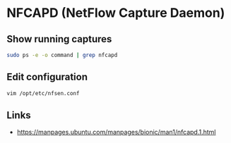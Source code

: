 # NFCAPD (NetFlow Capture Daemon)

## Show running captures

```bash
sudo ps -e -o command | grep nfcapd
```

## Edit configuration

```bash
vim /opt/etc/nfsen.conf
```

## Links
- <https://manpages.ubuntu.com/manpages/bionic/man1/nfcapd.1.html>
